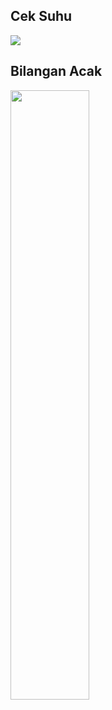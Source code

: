 ## Cek Suhu
<img src="https://konro.jagad.xyz/api/ucdc.png?problems=test%20123%20tes%20slur">

## Bilangan Acak
<img src="https://user-images.githubusercontent.com/41937681/139593414-aa0cc63d-d5fe-431a-915e-fb4cf84f9807.png" width=50% height=50%>
